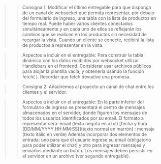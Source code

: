 >> Consigna 1:  Modificar el último entregable para que disponga de un canal de websocket que permita representar, por debajo del formulario de ingreso, una tabla con la lista de productos en tiempo real. 
Puede haber varios clientes conectados simultáneamente y en cada uno de ellos se reflejarán los cambios que se realicen en los productos sin necesidad de recargar la vista.
Cuando un cliente se conecte, recibirá la lista de productos a representar en la vista.

>> Aspectos a incluir en el entregable:
Para construir la tabla dinámica con los datos recibidos por websocket utilizar Handlebars en el frontend. Considerar usar archivos públicos para alojar la plantilla vacía, y obtenerla usando la función fetch( ). Recordar que fetch devuelve una promesa.

>> Consigna 2:  Añadiremos al proyecto un canal de chat entre los clientes y el servidor.

>> Aspectos a incluir en el entregable:
En la parte inferior del formulario de ingreso se presentará el centro de mensajes almacenados en el servidor, donde figuren los mensajes de todos los usuarios identificados por su email. 
El formato a representar será: email (texto negrita en azul) [fecha y hora (DD/MM/YYYY HH:MM:SS)](texto normal en marrón) : mensaje (texto italic en verde) 
Además incorporar dos elementos de entrada: uno para que el usuario ingrese su email (obligatorio para poder utilizar el chat) y otro para ingresar mensajes y enviarlos mediante un botón. 
Los mensajes deben persistir en el servidor en un archivo (ver segundo entregable).
